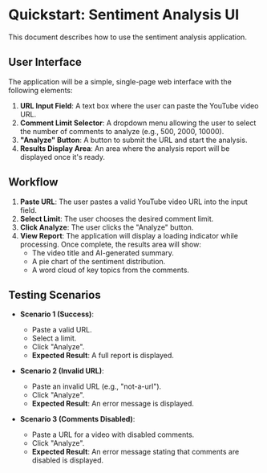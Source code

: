 # Quickstart: Sentiment Analysis UI

This document describes how to use the sentiment analysis application.

## User Interface

The application will be a simple, single-page web interface with the following elements:

1.  **URL Input Field**: A text box where the user can paste the YouTube video URL.
2.  **Comment Limit Selector**: A dropdown menu allowing the user to select the number of comments to analyze (e.g., 500, 2000, 10000).
3.  **"Analyze" Button**: A button to submit the URL and start the analysis.
4.  **Results Display Area**: An area where the analysis report will be displayed once it's ready.

## Workflow

1.  **Paste URL**: The user pastes a valid YouTube video URL into the input field.
2.  **Select Limit**: The user chooses the desired comment limit.
3.  **Click Analyze**: The user clicks the "Analyze" button.
4.  **View Report**: The application will display a loading indicator while processing. Once complete, the results area will show:
    - The video title and AI-generated summary.
    - A pie chart of the sentiment distribution.
    - A word cloud of key topics from the comments.

## Testing Scenarios

- **Scenario 1 (Success)**: 
  - Paste a valid URL.
  - Select a limit.
  - Click "Analyze".
  - **Expected Result**: A full report is displayed.

- **Scenario 2 (Invalid URL)**:
  - Paste an invalid URL (e.g., "not-a-url").
  - Click "Analyze".
  - **Expected Result**: An error message is displayed.

- **Scenario 3 (Comments Disabled)**:
  - Paste a URL for a video with disabled comments.
  - Click "Analyze".
  - **Expected Result**: An error message stating that comments are disabled is displayed.
